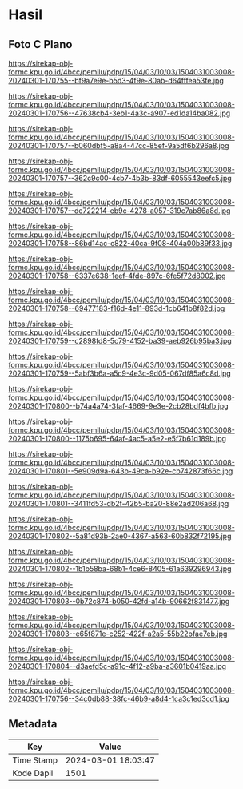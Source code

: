 # Hasil

## Foto C Plano

https://sirekap-obj-formc.kpu.go.id/4bcc/pemilu/pdpr/15/04/03/10/03/1504031003008-20240301-170755--bf9a7e9e-b5d3-4f9e-80ab-d64fffea53fe.jpg

https://sirekap-obj-formc.kpu.go.id/4bcc/pemilu/pdpr/15/04/03/10/03/1504031003008-20240301-170756--47638cb4-3eb1-4a3c-a907-ed1da14ba082.jpg

https://sirekap-obj-formc.kpu.go.id/4bcc/pemilu/pdpr/15/04/03/10/03/1504031003008-20240301-170757--b060dbf5-a8a4-47cc-85ef-9a5df6b296a8.jpg

https://sirekap-obj-formc.kpu.go.id/4bcc/pemilu/pdpr/15/04/03/10/03/1504031003008-20240301-170757--362c9c00-4cb7-4b3b-83df-6055543eefc5.jpg

https://sirekap-obj-formc.kpu.go.id/4bcc/pemilu/pdpr/15/04/03/10/03/1504031003008-20240301-170757--de722214-eb9c-4278-a057-319c7ab86a8d.jpg

https://sirekap-obj-formc.kpu.go.id/4bcc/pemilu/pdpr/15/04/03/10/03/1504031003008-20240301-170758--86bd14ac-c822-40ca-9f08-404a00b89f33.jpg

https://sirekap-obj-formc.kpu.go.id/4bcc/pemilu/pdpr/15/04/03/10/03/1504031003008-20240301-170758--6337e638-1eef-4fde-897c-6fe5f72d8002.jpg

https://sirekap-obj-formc.kpu.go.id/4bcc/pemilu/pdpr/15/04/03/10/03/1504031003008-20240301-170758--69477183-f16d-4e11-893d-1cb641b8f82d.jpg

https://sirekap-obj-formc.kpu.go.id/4bcc/pemilu/pdpr/15/04/03/10/03/1504031003008-20240301-170759--c2898fd8-5c79-4152-ba39-aeb926b95ba3.jpg

https://sirekap-obj-formc.kpu.go.id/4bcc/pemilu/pdpr/15/04/03/10/03/1504031003008-20240301-170759--5abf3b6a-a5c9-4e3c-9d05-067df85a6c8d.jpg

https://sirekap-obj-formc.kpu.go.id/4bcc/pemilu/pdpr/15/04/03/10/03/1504031003008-20240301-170800--b74a4a74-3faf-4669-9e3e-2cb28bdf4bfb.jpg

https://sirekap-obj-formc.kpu.go.id/4bcc/pemilu/pdpr/15/04/03/10/03/1504031003008-20240301-170800--1175b695-64af-4ac5-a5e2-e5f7b61d189b.jpg

https://sirekap-obj-formc.kpu.go.id/4bcc/pemilu/pdpr/15/04/03/10/03/1504031003008-20240301-170801--5e909d9a-643b-49ca-b92e-cb742873f66c.jpg

https://sirekap-obj-formc.kpu.go.id/4bcc/pemilu/pdpr/15/04/03/10/03/1504031003008-20240301-170801--3411fd53-db2f-42b5-ba20-88e2ad206a68.jpg

https://sirekap-obj-formc.kpu.go.id/4bcc/pemilu/pdpr/15/04/03/10/03/1504031003008-20240301-170802--5a81d93b-2ae0-4367-a563-60b832f72195.jpg

https://sirekap-obj-formc.kpu.go.id/4bcc/pemilu/pdpr/15/04/03/10/03/1504031003008-20240301-170802--1b1b58ba-68b1-4ce6-8405-61a639296943.jpg

https://sirekap-obj-formc.kpu.go.id/4bcc/pemilu/pdpr/15/04/03/10/03/1504031003008-20240301-170803--0b72c874-b050-42fd-a14b-90662f831477.jpg

https://sirekap-obj-formc.kpu.go.id/4bcc/pemilu/pdpr/15/04/03/10/03/1504031003008-20240301-170803--e65f871e-c252-422f-a2a5-55b22bfae7eb.jpg

https://sirekap-obj-formc.kpu.go.id/4bcc/pemilu/pdpr/15/04/03/10/03/1504031003008-20240301-170804--d3aefd5c-a91c-4f12-a9ba-a3601b0419aa.jpg

https://sirekap-obj-formc.kpu.go.id/4bcc/pemilu/pdpr/15/04/03/10/03/1504031003008-20240301-170756--34c0db88-38fc-46b9-a8d4-1ca3c1ed3cd1.jpg


## Metadata

| Key        | Value               |
| ---------- | ------------------- |
| Time Stamp | 2024-03-01 18:03:47 |
| Kode Dapil | 1501                |



